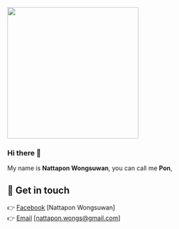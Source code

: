 <img align='center' src='https://github.com/mayankchaudhary26/Cool-Readme-ideas/blob/master/data/octocat/ironcat.jpg' width='300"'>
<br>

### Hi there 👋
My name is **Nattapon Wongsuwan**, you can call me **Pon**, 

## 💖 Get in touch

👉 [Facebook](https://www.facebook.com/nattapon.wongs/) [Nattapon Wongsuwan]<br>
👉 [Email](mailto:nattapon.wongs@gmail.com) [nattapon.wongs@gmail.com]<br>


<!--
**nattaponwongs/nattaponwongs** is a ✨ _special_ ✨ repository because its `README.md` (this file) appears on your GitHub profile.

Here are some ideas to get you started:

- 🔭 I’m currently working on ...
- 🌱 I’m currently learning ...
- 👯 I’m looking to collaborate on ...
- 🤔 I’m looking for help with ...
- 💬 Ask me about ...
- 📫 How to reach me: ...
- 😄 Pronouns: ...
- ⚡ Fun fact: ...
-->

